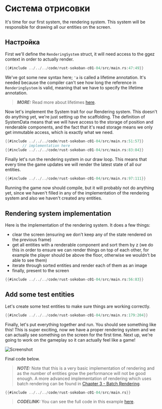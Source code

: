 # Система отрисовки

It's time for our first system, the rendering system. This system will be responsible for drawing all our entities on the screen.

## Настройка

First we'll define the `RenderingSystem` struct, it will need access to the ggez context in order to actually render.

```rust
{{#include ../../../code/rust-sokoban-c01-04/src/main.rs:47:49}}
```

We've got some new syntax here; `'a` is called a lifetime annotation. It's needed because the compiler can't see how long the reference in `RenderingSystem` is valid, meaning that we have to specify the lifetime annotation.

> ***MORE:***  Read more about lifetimes [here](https://doc.rust-lang.org/book/ch10-03-lifetime-syntax.html).

Now let's implement the System trait for our Rendering system. This doesn't do anything yet, we're just setting up the scaffolding. The definition of SystemData means that we will have access to the storage of position and renderable components, and the fact that it's read storage means we only get immutable access, which is exactly what we need.

```rust
{{#include ../../../code/rust-sokoban-c01-04/src/main.rs:51:57}}
        // implementation here
{{#include ../../../code/rust-sokoban-c01-04/src/main.rs:83:84}}
```

Finally let's run the rendering system in our draw loop. This means that every time the game updates we will render the latest state of all our entities.

```rust
{{#include ../../../code/rust-sokoban-c01-04/src/main.rs:97:111}}
```

Running the game now should compile, but it will probably not do anything yet, since we haven't filled in any of the implementation of the rendering system and also we haven't created any entities.

## Rendering system implementation

Here is the implementation of the rendering system. It does a few things:

- clear the screen (ensuring we don't keep any of the state rendered on the previous frame)
- get all entities with a renderable component and sort them by z (we do this in order to ensure we can render things on top of each other, for example the player should be above the floor, otherwise we wouldn't be able to see them)
- iterate through sorted entities and render each of them as an image
- finally, present to the screen

```rust
{{#include ../../../code/rust-sokoban-c01-04/src/main.rs:56:83}}
```

## Add some test entities

Let's create some test entities to make sure things are working correctly.

```rust
{{#include ../../../code/rust-sokoban-c01-04/src/main.rs:179:204}}
```

Finally, let's put everything together and run. You should see something like this! This is super exciting, now we have a proper rendering system and we can actually see something on the screen for the first time. Next up, we're going to work on the gameplay so it can actually feel like a game!

![Screenshot](./images/rendering.png)

Final code below.

> ***NOTE:***  Note that this is a very basic implementation of rendering and as the number of entities grow the performance will not be good enough. A more advanced implementation of rendering which uses batch rendering can be found in [Chapter 3 - Batch Rendering](/c03-04-batch-rendering.html).

```rust
{{#include ../../../code/rust-sokoban-c01-04/src/main.rs}}
```

> ***CODELINK:***  You can see the full code in this example [here](https://github.com/iolivia/rust-sokoban/tree/master/code/rust-sokoban-c01-04).
